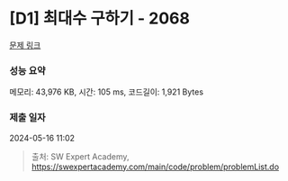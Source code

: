 # [D1] 최대수 구하기 - 2068 

[문제 링크](https://swexpertacademy.com/main/code/problem/problemDetail.do?contestProbId=AV5QQhbqA4QDFAUq) 

### 성능 요약

메모리: 43,976 KB, 시간: 105 ms, 코드길이: 1,921 Bytes

### 제출 일자

2024-05-16 11:02



> 출처: SW Expert Academy, https://swexpertacademy.com/main/code/problem/problemList.do